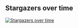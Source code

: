 ## Stargazers over time
[![Stargazers over time](https://starchart.cc/dxlcq/dxlcq.github.io.svg?variant=adaptive)](https://starchart.cc/dxlcq/dxlcq.github.io)
